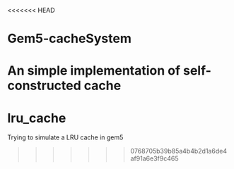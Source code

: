<<<<<<< HEAD
# Gem5-cacheSystem
An simple implementation of self-constructed cache
=======
# lru_cache
Trying to simulate a LRU cache in gem5
>>>>>>> 0768705b39b85a4b4b2d1a6de4af91a6e3f9c465
